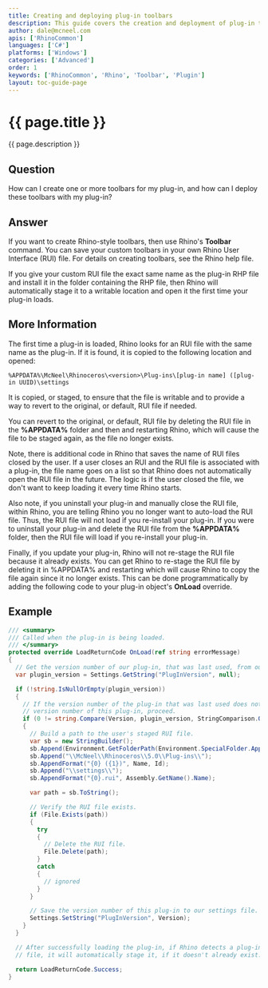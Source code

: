 ```yaml
---
title: Creating and deploying plug-in toolbars
description: This guide covers the creation and deployment of plug-in toolbars.
author: dale@mcneel.com
apis: ['RhinoCommon']
languages: ['C#']
platforms: ['Windows']
categories: ['Advanced']
order: 1
keywords: ['RhinoCommon', 'Rhino', 'Toolbar', 'Plugin']
layout: toc-guide-page
---
```


# {{ page.title }}

{{ page.description }}

## Question

How can I create one or more toolbars for my plug-in, and how can I deploy these toolbars with my plug-in?

## Answer

If you want to create Rhino-style toolbars, then use Rhino's **Toolbar** command. You can save your custom toolbars in your own Rhino User Interface (RUI) file. For details on creating toolbars, see the Rhino help file.

If you give your custom RUI file the exact same name as the plug-in RHP file and install it in the folder containing the RHP file, then Rhino will automatically stage it to a writable location and open it the first time your plug-in loads.

## More Information

The first time a plug-in is loaded, Rhino looks for an RUI file with the same name as the plug-in. If it is found, it is copied to the following location and opened:
```
%APPDATA%\McNeel\Rhinoceros\<version>\Plug-ins\[plug-in name] ([plug-in UUID)\settings
```
It is copied, or staged, to ensure that the file is writable and to provide a way to revert to the original, or default, RUI file if needed.

You can revert to the original, or default, RUI file by deleting the RUI file in the **%APPDATA%** folder and then and restarting Rhino, which will cause the file to be staged again, as the file no longer exists.

Note, there is additional code in Rhino that saves the name of RUI files closed by the user. If a user closes an RUI and the RUI file is associated with a plug-in, the file name goes on a list so that Rhino does not automatically open the RUI file in the future. The logic is if the user closed the file, we don't want to keep loading it every time Rhino starts.

Also note, if you uninstall your plug-in and manually close the RUI file, within Rhino, you are telling Rhino you no longer want to auto-load the RUI file. Thus, the RUI file will not load if you re-install your plug-in. If you were to uninstall your plug-in and delete the RUI file from the **%APPDATA%** folder, then the RUI file will load if you re-install your plug-in.

Finally, if you update your plug-in, Rhino will not re-stage the RUI file because it already exists. You can get Rhino to re-stage the RUI file by deleting it in %APPDATA% and restarting which will cause Rhino to copy the file again since it no longer exists. This can be done programmatically by adding the following code to your plug-in object's **OnLoad** override.

## Example

```cs
/// <summary>
/// Called when the plug-in is being loaded.
/// </summary>
protected override LoadReturnCode OnLoad(ref string errorMessage)
{
  // Get the version number of our plug-in, that was last used, from our settings file.
  var plugin_version = Settings.GetString("PlugInVersion", null);

  if (!string.IsNullOrEmpty(plugin_version))
  {
    // If the version number of the plug-in that was last used does not match the
    // version number of this plug-in, proceed.
    if (0 != string.Compare(Version, plugin_version, StringComparison.OrdinalIgnoreCase))
    {
      // Build a path to the user's staged RUI file.
      var sb = new StringBuilder();
      sb.Append(Environment.GetFolderPath(Environment.SpecialFolder.ApplicationData));
      sb.Append("\\McNeel\\Rhinoceros\\5.0\\Plug-ins\\");
      sb.AppendFormat("{0} ({1})", Name, Id);
      sb.Append("\\settings\\");
      sb.AppendFormat("{0}.rui", Assembly.GetName().Name);

      var path = sb.ToString();

      // Verify the RUI file exists.
      if (File.Exists(path))
      {
        try
        {
          // Delete the RUI file.
          File.Delete(path);
        }
        catch
        {
          // ignored
        }
      }

      // Save the version number of this plug-in to our settings file.
      Settings.SetString("PlugInVersion", Version);
    }
  }

  // After successfully loading the plug-in, if Rhino detects a plug-in RUI
  // file, it will automatically stage it, if it doesn't already exist.

  return LoadReturnCode.Success;
}
```


